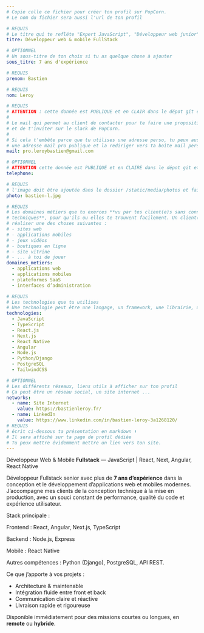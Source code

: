 ```yaml
---
# Copie colle ce fichier pour créer ton profil sur PopCorn.
# Le nom du fichier sera aussi l'url de ton profil

# REQUIS
# Le titre qui te refléte "Expert JavaScript", "Développeur web junior"
titre: Développeur web & mobile FullStack

# OPTIONNEL
# Un sous-titre de ton choix si tu as quelque chose à ajouter
sous_titre: 7 ans d'expérience

# REQUIS
prenom: Bastien

# REQUIS
nom: Leroy

# REQUIS
# ATTENTION : cette donnée est PUBLIQUE et en CLAIR dans le dépot git et sur le site
#
# Le mail qui permet au client de contacter pour te faire une proposition de projet
# et de t'inviter sur le slack de PopCorn.
#
# Si cela t'embête parce que tu utilises une adresse perso, tu peux aussi te créer
# une adresse mail pro publique et la rediriger vers ta boîte mail perso
mail: pro.leroybastien@gmail.com

# OPTIONNEL
# ATTENTION cette donnée est PUBLIQUE et en CLAIRE dans le dépot git et sur le site
telephone:

# REQUIS
# l'image doit être ajoutée dans le dossier /static/media/photos et faire moins de 100ko !
photo: bastien-l.jpg

# REQUIS
# Les domaines métiers que tu exerces **vu par tes client(e)s sans connaissances
# techniques**, pour qu'ils ou elles te trouvent facilement. Un client(e) veut par exemple
# réaliser une des choses suivantes :
# - sites web
# - applications mobiles
# - jeux vidéos
# - boutiques en ligne
# - site vitrine
# - ... à toi de jouer
domaines_metiers:
  - applications web
  - applications mobiles
  - plateformes SaaS
  - interfaces d’administration

# REQUIS
# Les technologies que tu utilises
# Une technologie peut être une langage, un framework, une librairie, un CMS ...
technologies:
  - JavaScript
  - TypeScript
  - React.js
  - Next.js
  - React Native
  - Angular
  - Node.js
  - Python/Django
  - PostgreSQL
  - TailwindCSS

# OPTIONNEL
# Les différents réseaux, liens utils à afficher sur ton profil
# Ça peut être un réseau social, un site internet ...
networks:
  - name: Site Internet
    value: https://bastienleroy.fr/
  - name: LinkedIn
    value: https://www.linkedin.com/in/bastien-leroy-3a1268120/
# REQUIS
# écrit ci-dessous ta présentation en markdown ⬇️
# Il sera affiché sur ta page de profil dédiée
# Tu peux mettre évidemment mettre un lien vers ton site.
---
```


Développeur Web & Mobile **Fullstack** — JavaScript | React, Next, Angular, React Native

Développeur Fullstack senior avec plus de **7 ans d’expérience** dans la conception et le développement d’applications web et mobiles modernes.
J’accompagne mes clients de la conception technique à la mise en production, avec un souci constant de performance, qualité du code et expérience utilisateur.

Stack principale :

Frontend : React, Angular, Next.js, TypeScript

Backend : Node.js, Express

Mobile : React Native

Autres compétences : Python (Django), PostgreSQL, API REST.

Ce que j’apporte à vos projets :

- Architecture & maintenable
- Intégration fluide entre front et back
- Communication claire et réactive
- Livraison rapide et rigoureuse

Disponible immédiatement pour des missions courtes ou longues, en **remote** ou **hybride**.
